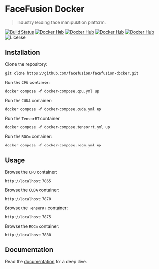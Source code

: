 FaceFusion Docker
=================

> Industry leading face manipulation platform.

[![Build Status](https://img.shields.io/github/actions/workflow/status/facefusion/facefusion-docker/ci.yml.svg?branch=master)](https://github.com/facefusion/facefusion-docker/actions?query=workflow:ci)
[![Docker Hub](https://img.shields.io/docker/v/facefusion/facefusion/3.3.2-cpu?label=docker-hub)](https://hub.docker.com/r/facefusion/facefusion/tags?name=3.3.2-cpu)
[![Docker Hub](https://img.shields.io/docker/v/facefusion/facefusion/3.3.2-cuda?label=docker-hub)](https://hub.docker.com/r/facefusion/facefusion/tags?name=3.3.2-cuda)
[![Docker Hub](https://img.shields.io/docker/v/facefusion/facefusion/3.3.2-tensorrt?label=docker-hub)](https://hub.docker.com/r/facefusion/facefusion/tags?name=3.3.2-tensorrt)
[![Docker Hub](https://img.shields.io/docker/v/facefusion/facefusion/3.3.2-rocm?label=docker-hub)](https://hub.docker.com/r/facefusion/facefusion/tags?name=3.3.2-rocm)
![License](https://img.shields.io/badge/license-OpenRAIL--S-green)


Installation
------------

Clone the repository:

```
git clone https://github.com/facefusion/facefusion-docker.git
```

Run the `CPU` container:

```
docker compose -f docker-compose.cpu.yml up
```

Run the `CUDA` container:

```
docker compose -f docker-compose.cuda.yml up
```

Run the `TensorRT` container:

```
docker compose -f docker-compose.tensorrt.yml up
```

Run the `ROCm` container:

```
docker compose -f docker-compose.rocm.yml up
```


Usage
-----

Browse the `CPU` container:

```
http://localhost:7865
```

Browse the `CUDA` container:

```
http://localhost:7870
```

Browse the `TensorRT` container:

```
http://localhost:7875
```

Browse the `ROCm` container:

```
http://localhost:7880
```


Documentation
-------------

Read the [documentation](https://docs.facefusion.io) for a deep dive.
